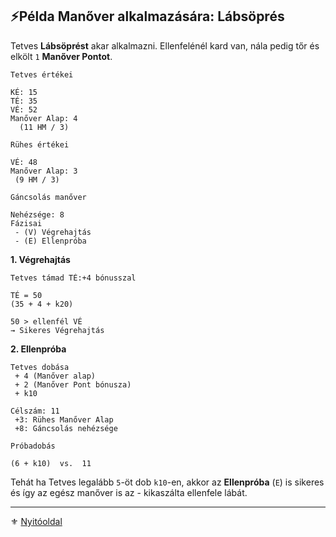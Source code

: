 ## ⚡Példa Manőver alkalmazására: Lábsöprés

Tetves **Lábsöprést** akar alkalmazni. Ellenfelénél kard van, nála pedig tőr és elkölt `1` **Manőver Pontot**.

```
Tetves értékei

KÉ: 15
TÉ: 35
VÉ: 52
Manőver Alap: 4
  (11 HM / 3)
```

```
Rühes értékei

VÉ: 48
Manőver Alap: 3
 (9 HM / 3)
```

```
Gáncsolás manőver

Nehézsége: 8
Fázisai
 - (V) Végrehajtás
 - (E) Ellenpróba
```

**1. Végrehajtás**

```
Tetves támad TÉ:+4 bónusszal

TÉ = 50
(35 + 4 + k20)

50 > ellenfél VÉ
→ Sikeres Végrehajtás
```

**2. Ellenpróba**

```
Tetves dobása
 + 4 (Manőver alap)
 + 2 (Manőver Pont bónusza)
 + k10

Célszám: 11
 +3: Rühes Manőver Alap
 +8: Gáncsolás nehézsége
```

```
Próbadobás

(6 + k10)  vs.  11
```

Tehát ha Tetves legalább `5`-öt dob `k10`-en, akkor az **Ellenpróba** (`E`) is sikeres és így az egész manőver is az - kikaszálta ellenfele lábát.

---

⚜️ [Nyitóoldal](start.md#6-harcrendszer-%EF%B8%8F)
